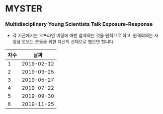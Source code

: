 # MYSTER

### Multidisciplinary Young Scientists Talk Exposure-Response

- 각 기관에서는 오프라인 미팅에 매번 참석하는 것을 원칙으로 하고, 원격회의는 사정상 못오는 분들을 위한 차선의 선택으로 했으면 합니다.

|차수|날짜|
|---|---|
|1|2019-02-12|
|2|2019-03-25|
|3|2019-05-27|
|4|2019-07-22|
|5|2019-09-30|
|6|2019-11-25|

